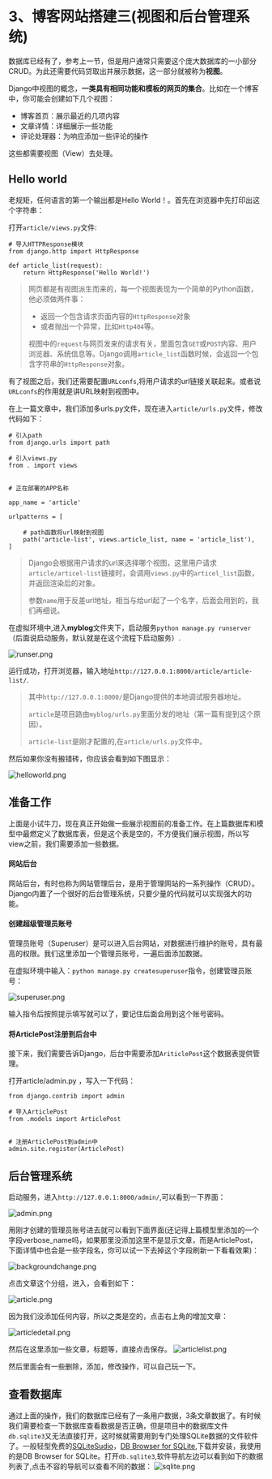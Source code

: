 # 3、博客网站搭建三(视图和后台管理系统)

数据库已经有了，参考上一节，但是用户通常只需要这个庞大数据库的一小部分CRUD。为此还需要代码贷取出并展示数据，这一部分就被称为**视图**。

Django中视图的概念，**一类具有相同功能和模板的网页的集合**。比如在一个博客中，你可能会创建如下几个视图：

* 博客首页：展示最近的几项内容
* 文章详情：详细展示一些功能
* 评论处理器：为响应添加一些评论的操作

这些都需要视图（View）去处理。

## Hello world
老规矩，任何语言的第一个输出都是Hello World！。首先在浏览器中先打印出这个字符串：

打开`article/views.py`文件:

```
# 导入HTTPResponse模块
from django.http import HttpResponse

def article_list(request):
    return HttpResponse('Hello World!')

```

> 网页都是有视图派生而来的，每一个视图表现为一个简单的Python函数，他必须做两件事：
> 
> * 返回一个包含请求页面内容的`HttpResponse`对象
> * 或者抛出一个异常，比如`Http404`等。
> 
> 视图中的`request`与网页发来的请求有关，里面包含`GET`或`POST`内容、用户浏览器、系统信息等。Django调用`article_list`函数时候，会返回一个包含字符串的`HttpResponse`对象。

 有了视图之后，我们还需要配置`URLconfs`,将用户请求的url链接关联起来。或者说`URLconfs`的作用就是讲URL映射到视图中。
 
 在上一篇文章中，我们添加多urls.py文件，现在进入`article/urls.py`文件，修改代码如下：
 
 
```
# 引入path
from django.urls import path

# 引入views.py
from . import views


# 正在部署的APP名称

app_name = 'article'

urlpatterns = [

    # path函数将url映射到视图
    path('article-list', views.article_list, name = 'article_list'),
]
```
> Django会根据用户请求的url来选择哪个视图，这里用户请求`article/articel-list`链接时，会调用`views.py`中的`articel_list`函数，并返回渲染后的对象。
> 
>参数`name`用于反差url地址，相当与给url起了一个名字，后面会用到的，我们再细说。

在虚拟环境中,进入**myblog**文件夹下，启动服务`python manage.py runserver`（后面说启动服务，默认就是在这个流程下启动服务）.

![runser.png](picture3/runser.png)
 
运行成功，打开浏览器，输入地址`http://127.0.0.1:8000/article/article-list/`.

> 其中`http://127.0.0.1:8000/`是Django提供的本地调试服务器地址。
> 
> `article`是项目路由`myblog/urls.py`里面分发的地址（第一篇有提到这个原因）。
> 
> `article-list`是刚才配置的,在`article/urls.py`文件中。

然后如果你没有搬错砖，你应该会看到如下图显示：

![helloworld.png](picture3/helloworld.png)
 

## 准备工作

上面是小试牛刀，现在真正开始做一些展示视图前的准备工作。在上篇数据库和模型中最燃定义了数据库表，但是这个表是空的，不方便我们展示视图，所以写view之前，我们需要添加一些数据。

#### 网站后台

网站后台，有时也称为网站管理后台，是用于管理网站的一系列操作（CRUD）。Django内置了一个很好的后台管理系统，只要少量的代码就可以实现强大的功能。

#### 创建超级管理员账号

管理员账号（Superuser）是可以进入后台网站，对数据进行维护的账号，具有最高的权限。我们这里添加一个管理员账号，一遍后面添加数据。

在虚拟环境中输入：`python manage.py createsuperuser`指令，创建管理员账号：

![superuser.png](picture3/superuser.png)

输入指令后按照提示填写就可以了，要记住后面会用到这个账号密码。

#### 将ArticlePost注册到后台中

接下来，我们需要告诉Django，后台中需要添加`AriticlePost`这个数据表提供管理。

打开article/admin.py ，写入一下代码：

```
from django.contrib import admin

# 导入ArticlePost
from .models import ArticlePost


# 注册ArticlePost到admin中
admin.site.register(ArticlePost)
```

## 后台管理系统

启动服务，进入`http://127.0.0.1:8000/admin/`,可以看到一下界面：

![admin.png](picture3/admin.png)

用刚才创建的管理员账号进去就可以看到下面界面(还记得上篇模型里添加的一个字段verbose_name吗，如果那里没添加这里不是显示文章，而是ArticlePost，下面详情中也会是一些字段名，你可以试一下去掉这个字段刷新一下看看效果)：


![backgroundchange.png](picture3/backgroundchange.png)

点击文章这个分组，进入，会看到如下：

![article.png](picture3/article.png)

因为我们没添加任何内容，所以之类是空的，点击右上角的增加文章：

![articledetail.png](picture3/articledetail.png)

然后在这里添加一些文章，标题等，直接点击保存。
![articlelist.png](picture3/articlelist.png)

然后里面会有一些删除，添加，修改操作，可以自己玩一下。

## 查看数据库

通过上面的操作，我们的数据库已经有了一条用户数据，3条文章数据了。有时候我们需要检查一下数据库查看数据是否正确，但是项目中的数据库文件`db.sqlite3`又无法直接打开，这时候就需要用到专门处理SQLite数据的文件软件了。一般轻型免费的[SQLiteSudio](https://sqlitestudio.pl/index.rvt)，[DB Browser for SQLite](https://sqlitebrowser.org/),下载并安装，我使用的是DB Browser for SQLite。打开`db.sqlite3`,软件导航左边可以看到如下的数据列表了,点击不容的导航可以查看不同的数据：
![sqlite.png](picture3/sqlite.png)